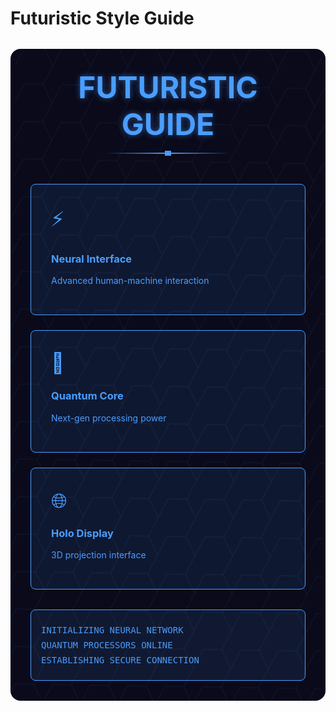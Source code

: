 # Futuristic Style Guide

<div class="guide-container">
  <div class="hex-grid"></div>
  <div class="header">
    <h1>FUTURISTIC GUIDE</h1>
    <div class="tech-line"></div>
  </div>

  <div class="tech-grid">
    <div class="tech-card" data-augmented>
      <div class="card-frame"></div>
      <div class="card-content">
        <div class="tech-icon">⚡</div>
        <h3>Neural Interface</h3>
        <p>Advanced human-machine interaction</p>
      </div>
      <div class="card-overlay"></div>
    </div>
    <div class="tech-card" data-augmented>
      <div class="card-frame"></div>
      <div class="card-content">
        <div class="tech-icon">🔮</div>
        <h3>Quantum Core</h3>
        <p>Next-gen processing power</p>
      </div>
      <div class="card-overlay"></div>
    </div>
    <div class="tech-card" data-augmented>
      <div class="card-frame"></div>
      <div class="card-content">
        <div class="tech-icon">🌐</div>
        <h3>Holo Display</h3>
        <p>3D projection interface</p>
      </div>
      <div class="card-overlay"></div>
    </div>
  </div>

  <div class="data-stream">
    <div class="stream-content">
      <div class="data-line">INITIALIZING NEURAL NETWORK</div>
      <div class="data-line">QUANTUM PROCESSORS ONLINE</div>
      <div class="data-line">ESTABLISHING SECURE CONNECTION</div>
    </div>
  </div>
</div>

<style>
.guide-container {
  position: relative;
  padding: 2rem;
  background: #0a0a1a;
  border-radius: 1rem;
  margin: 2rem 0;
  overflow: hidden;
  color: #4a9eff;
}

.hex-grid {
  position: absolute;
  top: 0;
  left: 0;
  right: 0;
  bottom: 0;
  background-image: url("data:image/svg+xml,%3Csvg width='60' height='60' viewBox='0 0 60 60' xmlns='http://www.w3.org/2000/svg'%3E%3Cpath d='M0 30 L15 0 L45 0 L60 30 L45 60 L15 60' fill='none' stroke='rgba(74, 158, 255, 0.1)'/%3E%3C/svg%3E");
  animation: hexRotate 20s linear infinite;
}

.header {
  text-align: center;
  position: relative;
  margin-bottom: 3rem;
}

.header h1 {
  font-size: 3rem;
  color: #4a9eff;
  text-shadow: 0 0 10px rgba(74, 158, 255, 0.5);
  margin: 0;
}

.tech-line {
  height: 2px;
  background: linear-gradient(90deg, transparent, #4a9eff, transparent);
  margin: 1rem auto;
  width: 200px;
  position: relative;
}

.tech-line::before {
  content: '';
  position: absolute;
  top: -3px;
  left: 50%;
  width: 10px;
  height: 8px;
  background: #4a9eff;
  transform: translateX(-50%);
  animation: pulse 2s infinite;
}

.tech-grid {
  display: grid;
  grid-template-columns: repeat(auto-fit, minmax(250px, 1fr));
  gap: 1.5rem;
  margin: 2rem 0;
}

.tech-card {
  position: relative;
  padding: 2rem;
  background: rgba(74, 158, 255, 0.1);
  border: 1px solid #4a9eff;
  border-radius: 0.5rem;
  overflow: hidden;
  transition: all 0.3s ease;
}

.tech-card:hover {
  transform: translateY(-5px);
  box-shadow: 0 0 20px rgba(74, 158, 255, 0.3);
}

.card-frame {
  position: absolute;
  top: 0;
  left: 0;
  right: 0;
  bottom: 0;
  border: 1px solid #4a9eff;
  clip-path: polygon(0 0, 100% 0, 100% 100%, 0 100%);
  animation: frameGlitch 2s infinite;
}

.tech-icon {
  font-size: 2rem;
  margin-bottom: 1rem;
}

.data-stream {
  margin-top: 2rem;
  padding: 1rem;
  background: rgba(74, 158, 255, 0.1);
  border: 1px solid #4a9eff;
  border-radius: 0.5rem;
}

.data-line {
  font-family: monospace;
  color: #4a9eff;
  margin: 0.5rem 0;
  animation: dataFade 2s infinite;
}

@keyframes hexRotate {
  0% { transform: rotate(0deg); }
  100% { transform: rotate(360deg); }
}

@keyframes pulse {
  0% { opacity: 1; }
  50% { opacity: 0.5; }
  100% { opacity: 1; }
}

@keyframes frameGlitch {
  0% { clip-path: polygon(0 0, 100% 0, 100% 100%, 0 100%); }
  5% { clip-path: polygon(5% 5%, 95% 5%, 95% 95%, 5% 95%); }
  10% { clip-path: polygon(0 0, 100% 0, 100% 100%, 0 100%); }
}

@keyframes dataFade {
  0% { opacity: 1; }
  50% { opacity: 0.5; }
  100% { opacity: 1; }
}
</style>
</div>